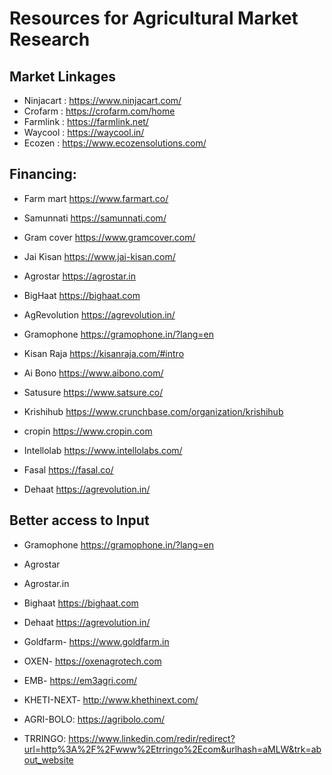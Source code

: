 # Resources for Agricultural Market Research

## Market Linkages

- Ninjacart : https://www.ninjacart.com/
- Crofarm : https://crofarm.com/home
- Farmlink : https://farmlink.net/
- Waycool : https://waycool.in/
- Ecozen : https://www.ecozensolutions.com/

## Financing:
- Farm mart https://www.farmart.co/
- Samunnati https://samunnati.com/
- Gram cover https://www.gramcover.com/
- Jai Kisan https://www.jai-kisan.com/



- Agrostar https://agrostar.in
- BigHaat https://bighaat.com
- AgRevolution https://agrevolution.in/
- Gramophone https://gramophone.in/?lang=en
- Kisan Raja https://kisanraja.com/#intro
- Ai Bono https://www.aibono.com/
- Satusure https://www.satsure.co/
- Krishihub https://www.crunchbase.com/organization/krishihub
- cropin https://www.cropin.com
- Intellolab https://www.intellolabs.com/
- Fasal https://fasal.co/
- Dehaat https://agrevolution.in/

## Better access to Input

- Gramophone https://gramophone.in/?lang=en
- Agrostar
- Agrostar.in
- Bighaat https://bighaat.com
- Dehaat https://agrevolution.in/

- Goldfarm- https://www.goldfarm.in
- OXEN- https://oxenagrotech.com
- EMB- https://em3agri.com/
- KHETI-NEXT- http://www.khethinext.com/
- AGRI-BOLO: https://agribolo.com/
- TRRINGO: https://www.linkedin.com/redir/redirect?url=http%3A%2F%2Fwww%2Etrringo%2Ecom&urlhash=aMLW&trk=about_website